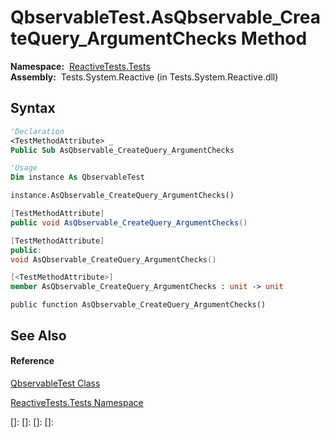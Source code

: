 # QbservableTest.AsQbservable\_CreateQuery\_ArgumentChecks Method

**Namespace:**  [ReactiveTests.Tests](ReactiveTests.Tests\ReactiveTests.Tests.md)  
**Assembly:**  Tests.System.Reactive (in Tests.System.Reactive.dll)

## Syntax

```vb
'Declaration
<TestMethodAttribute> _
Public Sub AsQbservable_CreateQuery_ArgumentChecks
```

```vb
'Usage
Dim instance As QbservableTest

instance.AsQbservable_CreateQuery_ArgumentChecks()
```

```csharp
[TestMethodAttribute]
public void AsQbservable_CreateQuery_ArgumentChecks()
```

```c++
[TestMethodAttribute]
public:
void AsQbservable_CreateQuery_ArgumentChecks()
```

```fsharp
[<TestMethodAttribute>]
member AsQbservable_CreateQuery_ArgumentChecks : unit -> unit 
```

```jscript
public function AsQbservable_CreateQuery_ArgumentChecks()
```

## See Also

#### Reference

[QbservableTest Class](QbservableTest\QbservableTest.md)

[ReactiveTests.Tests Namespace](ReactiveTests.Tests\ReactiveTests.Tests.md)

[]: 
[]: 
[]: 
[]: 
